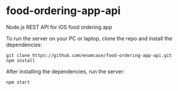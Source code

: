 # food-ordering-app-api
Node.js REST API for iOS food ordering app

To run the server on your PC or laptop, clone the repo and install the dependencies:
```
git clone https://github.com/enumcase/food-ordering-app-api.git
npm install
```

After installing the dependencies, run the server:
```
npm start
```
